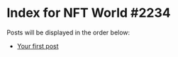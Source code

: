 # Index for NFT World #2234
Posts will be displayed in the order below:

- [Your first post](./001-first.md)

